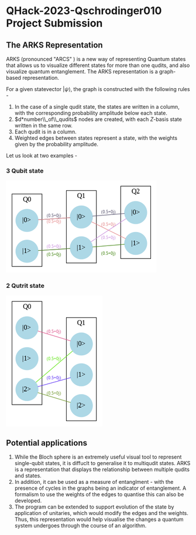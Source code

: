 # QHack-2023-Qschrodinger010 Project Submission

## The ARKS Representation

ARKS (pronounced "ARCS" ) is a new way of representing Quantum states that allows us to visualize different states for more than one qudits, and also visualize quantum entanglement. The ARKS representation is a graph-based representation.

For a given statevector $|\psi\rangle$, the graph is constructed with the following rules - 
1. In the case of a single qudit state, the states are written in a column, with the corresponding probability amplitude below each state.
2. $d*number\\_of\\_qudits$ nodes are created, with each $Z$-basis state written in the same row.
3. Each qudit is in a column.
4. Weighted edges between states represent a state, with the weights given by the probability amplitude.

Let us look at two examples - 
### 3 Qubit state
![d2](https://github.com/Siddharthgolecha/QHack-2023-Qshrodinger010/blob/main/media/d2_arks_repr.png)

### 2 Qutrit state
![d3](https://github.com/Siddharthgolecha/QHack-2023-Qshrodinger010/blob/main/media/d3_arks_repr.png)

## Potential applications
1. While the Bloch sphere is an extremely useful visual tool to represent single-qubit states, it is diffuclt to generalise it to multiqudit states. ARKS is a representation that displays the relationship between multiple qudits and states. 
2. In addition, it can be used as a measure of entanglment - with the presence of cycles in the graphs being an indicator of entanglement. A formalism to use the weights of the edges to quantise this can also be developed.
3. The program can be extended to support evolution of the state by application of unitaries, which would modify the edges and the weights. Thus, this representation would help visualise the changes a quantum system undergoes through the course of an algorithm.
